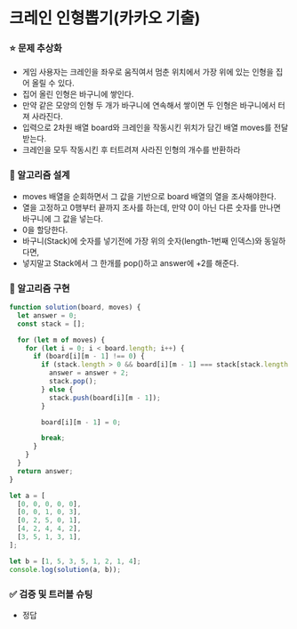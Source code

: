 # 크레인 인형뽑기(카카오 기출)

### ⭐ 문제 추상화

- 게임 사용자는 크레인을 좌우로 움직여서 멈춘 위치에서 가장 위에 있는 인형을 집어 올릴 수 있다.
- 집어 올린 인형은 바구니에 쌓인다.
- 만약 같은 모양의 인형 두 개가 바구니에 연속해서 쌓이면 두 인형은 바구니에서 터져 사라진다.
- 입력으로 2차원 배열 board와 크레인을 작동시킨 위치가 담긴 배열 moves를 전달받는다.
- 크레인을 모두 작동시킨 후 터트려져 사라진 인형의 개수를 반환하라

### 🔧 알고리즘 설계

- moves 배열을 순회하면서 그 값을 기반으로 board 배열의 열을 조사해야한다.
- 열을 고정하고 0행부터 끝까지 조사를 하는데, 만약 0이 아닌 다른 숫자를 만나면 바구니에 그 값을 넣는다.
- 0을 할당한다.
- 바구니(Stack)에 숫자를 넣기전에 가장 위의 숫자(length-1번째 인덱스)와 동일하다면,
- 넣지말고 Stack에서 그 한개를 pop()하고 answer에 +2를 해준다.

### 🔨 알고리즘 구현

```js
function solution(board, moves) {
  let answer = 0;
  const stack = [];

  for (let m of moves) {
    for (let i = 0; i < board.length; i++) {
      if (board[i][m - 1] !== 0) {
        if (stack.length > 0 && board[i][m - 1] === stack[stack.length - 1]) {
          answer = answer + 2;
          stack.pop();
        } else {
          stack.push(board[i][m - 1]);
        }

        board[i][m - 1] = 0;

        break;
      }
    }
  }
  return answer;
}

let a = [
  [0, 0, 0, 0, 0],
  [0, 0, 1, 0, 3],
  [0, 2, 5, 0, 1],
  [4, 2, 4, 4, 2],
  [3, 5, 1, 3, 1],
];

let b = [1, 5, 3, 5, 1, 2, 1, 4];
console.log(solution(a, b));
```

### ✅ 검증 및 트러블 슈팅

- 정답

